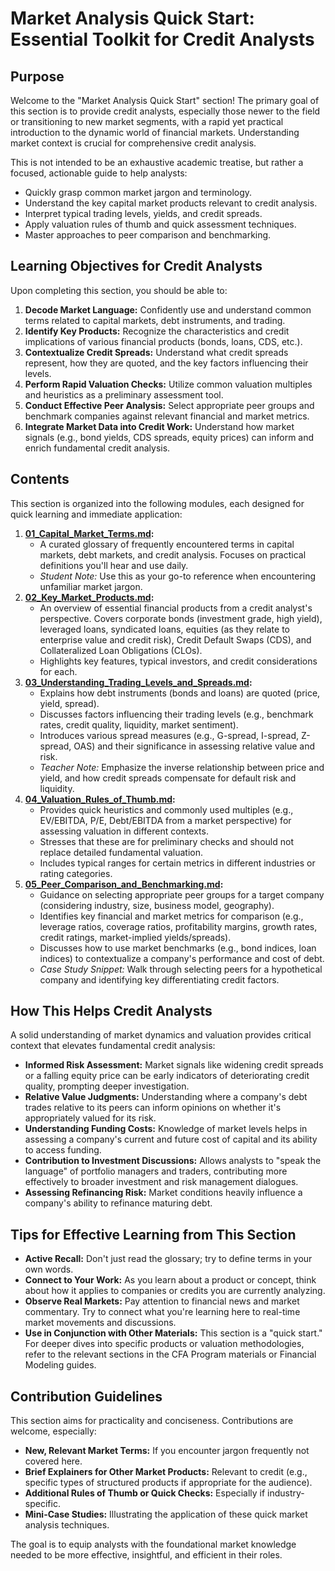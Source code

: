 # Market Analysis Quick Start: Essential Toolkit for Credit Analysts

## Purpose

Welcome to the "Market Analysis Quick Start" section! The primary goal of this section is to provide credit analysts, especially those newer to the field or transitioning to new market segments, with a rapid yet practical introduction to the dynamic world of financial markets. Understanding market context is crucial for comprehensive credit analysis.

This is not intended to be an exhaustive academic treatise, but rather a focused, actionable guide to help analysts:

*   Quickly grasp common market jargon and terminology.
*   Understand the key capital market products relevant to credit analysis.
*   Interpret typical trading levels, yields, and credit spreads.
*   Apply valuation rules of thumb and quick assessment techniques.
*   Master approaches to peer comparison and benchmarking.

## Learning Objectives for Credit Analysts

Upon completing this section, you should be able to:

1.  **Decode Market Language:** Confidently use and understand common terms related to capital markets, debt instruments, and trading.
2.  **Identify Key Products:** Recognize the characteristics and credit implications of various financial products (bonds, loans, CDS, etc.).
3.  **Contextualize Credit Spreads:** Understand what credit spreads represent, how they are quoted, and the key factors influencing their levels.
4.  **Perform Rapid Valuation Checks:** Utilize common valuation multiples and heuristics as a preliminary assessment tool.
5.  **Conduct Effective Peer Analysis:** Select appropriate peer groups and benchmark companies against relevant financial and market metrics.
6.  **Integrate Market Data into Credit Work:** Understand how market signals (e.g., bond yields, CDS spreads, equity prices) can inform and enrich fundamental credit analysis.

## Contents

This section is organized into the following modules, each designed for quick learning and immediate application:

1.  **[01_Capital_Market_Terms.md](./01_Capital_Market_Terms.md):**
    *   A curated glossary of frequently encountered terms in capital markets, debt markets, and credit analysis. Focuses on practical definitions you'll hear and use daily.
    *   *Student Note:* Use this as your go-to reference when encountering unfamiliar market jargon.
2.  **[02_Key_Market_Products.md](./02_Key_Market_Products.md):**
    *   An overview of essential financial products from a credit analyst's perspective. Covers corporate bonds (investment grade, high yield), leveraged loans, syndicated loans, equities (as they relate to enterprise value and credit risk), Credit Default Swaps (CDS), and Collateralized Loan Obligations (CLOs).
    *   Highlights key features, typical investors, and credit considerations for each.
3.  **[03_Understanding_Trading_Levels_and_Spreads.md](./03_Understanding_Trading_Levels_and_Spreads.md):**
    *   Explains how debt instruments (bonds and loans) are quoted (price, yield, spread).
    *   Discusses factors influencing their trading levels (e.g., benchmark rates, credit quality, liquidity, market sentiment).
    *   Introduces various spread measures (e.g., G-spread, I-spread, Z-spread, OAS) and their significance in assessing relative value and risk.
    *   *Teacher Note:* Emphasize the inverse relationship between price and yield, and how credit spreads compensate for default risk and liquidity.
4.  **[04_Valuation_Rules_of_Thumb.md](./04_Valuation_Rules_of_Thumb.md):**
    *   Provides quick heuristics and commonly used multiples (e.g., EV/EBITDA, P/E, Debt/EBITDA from a market perspective) for assessing valuation in different contexts.
    *   Stresses that these are for preliminary checks and should not replace detailed fundamental valuation.
    *   Includes typical ranges for certain metrics in different industries or rating categories.
5.  **[05_Peer_Comparison_and_Benchmarking.md](./05_Peer_Comparison_and_Benchmarking.md):**
    *   Guidance on selecting appropriate peer groups for a target company (considering industry, size, business model, geography).
    *   Identifies key financial and market metrics for comparison (e.g., leverage ratios, coverage ratios, profitability margins, growth rates, credit ratings, market-implied yields/spreads).
    *   Discusses how to use market benchmarks (e.g., bond indices, loan indices) to contextualize a company's performance and cost of debt.
    *   *Case Study Snippet:* Walk through selecting peers for a hypothetical company and identifying key differentiating credit factors.

## How This Helps Credit Analysts

A solid understanding of market dynamics and valuation provides critical context that elevates fundamental credit analysis:

*   **Informed Risk Assessment:** Market signals like widening credit spreads or a falling equity price can be early indicators of deteriorating credit quality, prompting deeper investigation.
*   **Relative Value Judgments:** Understanding where a company's debt trades relative to its peers can inform opinions on whether it's appropriately valued for its risk.
*   **Understanding Funding Costs:** Knowledge of market levels helps in assessing a company's current and future cost of capital and its ability to access funding.
*   **Contribution to Investment Discussions:** Allows analysts to "speak the language" of portfolio managers and traders, contributing more effectively to broader investment and risk management dialogues.
*   **Assessing Refinancing Risk:** Market conditions heavily influence a company's ability to refinance maturing debt.

## Tips for Effective Learning from This Section

*   **Active Recall:** Don't just read the glossary; try to define terms in your own words.
*   **Connect to Your Work:** As you learn about a product or concept, think about how it applies to companies or credits you are currently analyzing.
*   **Observe Real Markets:** Pay attention to financial news and market commentary. Try to connect what you're learning here to real-time market movements and discussions.
*   **Use in Conjunction with Other Materials:** This section is a "quick start." For deeper dives into specific products or valuation methodologies, refer to the relevant sections in the CFA Program materials or Financial Modeling guides.

## Contribution Guidelines

This section aims for practicality and conciseness. Contributions are welcome, especially:

*   **New, Relevant Market Terms:** If you encounter jargon frequently not covered here.
*   **Brief Explainers for Other Market Products:** Relevant to credit (e.g., specific types of structured products if appropriate for the audience).
*   **Additional Rules of Thumb or Quick Checks:** Especially if industry-specific.
*   **Mini-Case Studies:** Illustrating the application of these quick market analysis techniques.

The goal is to equip analysts with the foundational market knowledge needed to be more effective, insightful, and efficient in their roles.
